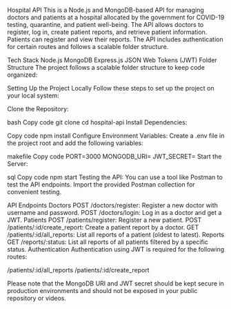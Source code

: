 Hospital API
This is a Node.js and MongoDB-based API for managing doctors and patients at a hospital allocated by the government for COVID-19 testing, quarantine, and patient well-being. The API allows doctors to register, log in, create patient reports, and retrieve patient information. Patients can register and view their reports. The API includes authentication for certain routes and follows a scalable folder structure.

Tech Stack
Node.js
MongoDB
Express.js
JSON Web Tokens (JWT)
Folder Structure
The project follows a scalable folder structure to keep code organized:

Setting Up the Project Locally
Follow these steps to set up the project on your local system:

Clone the Repository:

bash
Copy code
git clone <repository-url>
cd hospital-api
Install Dependencies:

Copy code
npm install
Configure Environment Variables:
Create a .env file in the project root and add the following variables:

makefile
Copy code
PORT=3000
MONGODB_URI=<your-mongodb-uri>
JWT_SECRET=<your-jwt-secret>
Start the Server:

sql
Copy code
npm start
Testing the API:
You can use a tool like Postman to test the API endpoints. Import the provided Postman collection for convenient testing.

API Endpoints
Doctors
POST /doctors/register: Register a new doctor with username and password.
POST /doctors/login: Log in as a doctor and get a JWT.
Patients
POST /patients/register: Register a new patient.
POST /patients/:id/create_report: Create a patient report by a doctor.
GET /patients/:id/all_reports: List all reports of a patient (oldest to latest).
Reports
GET /reports/:status: List all reports of all patients filtered by a specific status.
Authentication
Authentication using JWT is required for the following routes:

/patients/:id/all_reports
/patients/:id/create_report

Please note that the MongoDB URI and JWT secret should be kept secure in production environments and should not be exposed in your public repository or videos.

